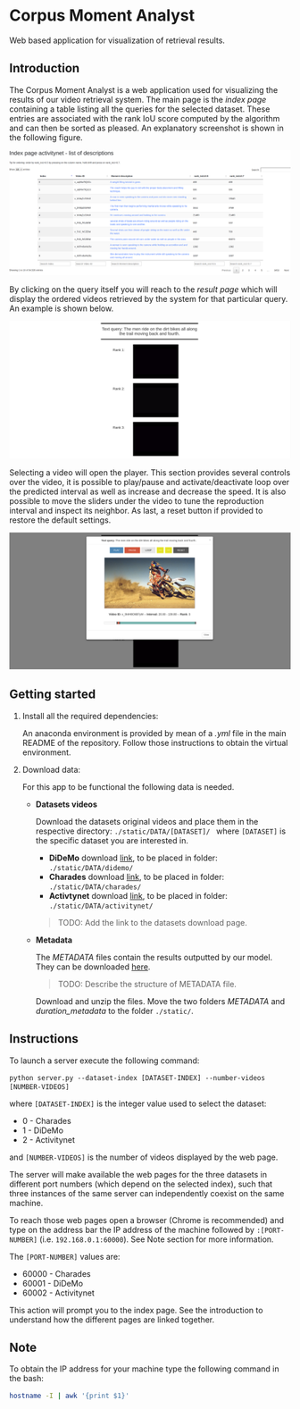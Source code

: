 # Corpus Moment Analyst

Web based application for visualization of retrieval results.

## Introduction
The Corpus Moment Analyst is a web application used for visualizing the results of our video retrieval system. The main page is the *index page* containing a table listing all the queries for the selected dataset. These entries are associated with the rank IoU score computed by the algorithm and can then be sorted as pleased. An explanatory screenshot is shown in the following figure.

![index][index]

By clicking on the query itself you will reach to the *result page* which will display the ordered videos retrieved by the system for that particular query. An example is shown below.

![results][results]

Selecting a video will open the player. This section provides several controls over the video, it is possible to play/pause and activate/deactivate loop over the predicted interval as well as increase and decrease the speed. It is also possible to move the sliders under the video to tune the reproduction interval and inspect its neighbor. As last, a reset button if provided to restore the default settings.

![player][player]


[index]: https://github.com/escorciav/moments-retrieval/blob/collaboration/dashboards/corpus%20moment%20analyst/images/index.png "Index screenshot"
[results]: https://github.com/escorciav/moments-retrieval/blob/collaboration/dashboards/corpus%20moment%20analyst/images/results.png "Results screenshot"
[player]: https://github.com/escorciav/moments-retrieval/blob/collaboration/dashboards/corpus%20moment%20analyst/images/player.png "Results screenshot"



## Getting started

1. Install all the required dependencies:

	An anaconda environment is provided by mean of a *.yml* file in the main README of the repository. 
	Follow those instructions to obtain the virtual environment.

2. Download data:

	For this app to be functional the following data is needed.

	- **Datasets videos**

		Download the datasets original videos and place them in the respective directory: `./static/DATA/[DATASET]/ ` where `[DATASET]` is the specific dataset you are interested in.

		* **DiDeMo** download [link](), to be placed in folder:     `./static/DATA/didemo/ `
		* **Charades** download [link](), to be placed in folder:   `./static/DATA/charades/ `
		* **Activtynet** download [link](), to be placed in folder: `./static/DATA/activitynet/ `

		> TODO: Add the link to the datasets download page.

	- **Metadata**

		The *METADATA* files contain the results outputted by our model. They can be downloaded [here](https://drive.google.com/open?id=1PNTRukXw-EBFgLekFEJjKxE4PFjHt7Zb).
		> TODO: Describe the structure of METADATA file.

		Download and unzip the files. 
		Move the two folders *METADATA* and *duration_metadata* to the folder `./static/`.


## Instructions

To launch a server execute the following command:

```
python server.py --dataset-index [DATASET-INDEX] --number-videos [NUMBER-VIDEOS]
```

where `[DATASET-INDEX]` is the integer value used to select the dataset:

* 0 - Charades
* 1 - DiDeMo
* 2 - Activitynet

and `[NUMBER-VIDEOS]` is the number of videos displayed by the web page.

The server will make available the web pages for the three datasets in different port numbers (which depend on the selected index), such that three instances of the same server can independently coexist on the same machine. 

To reach those web pages open a browser (Chrome is recommended) and type on the address bar the IP address of the machine followed by `:[PORT-NUMBER]` (i.e. `192.168.0.1:60000`). See Note section for more information.

 The `[PORT-NUMBER]` values are:

* 60000 - Charades
* 60001 - DiDeMo
* 60002 - Activitynet

This action will prompt you to the index page. See the introduction to understand how the different pages are linked together.


## Note

To obtain the IP address for your machine type the following command in the bash:

```bash
hostname -I | awk '{print $1}'
```


